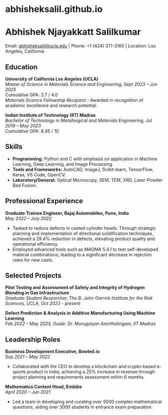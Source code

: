 # abhisheksalil.github.io

# Abhishek Njayakkatt Salilkumar

Email: [abhisheksalil@ucla.edu](mailto:abhisheksalil@ucla.edu) | Phone: +1 (424) 371-3165 | Location: Los Angeles, California

## Education

**University of California Los Angeles (UCLA)**  
_Master of Science in Materials Science and Engineering, Sept 2023 – Jun 2025_  
Cumulative GPA: 3.7 / 4.0  
_Materials Science Fellowship Recipient_ - Awarded in recognition of academic excellence and research potential.

**Indian Institute of Technology (IIT) Madras**  
_Bachelor of Technology in Metallurgical and Materials Engineering, Jul 2019 – May 2023_  
Cumulative GPA: 8.45 / 10

## Skills

- **Programming:** Python and C with emphasis on application in Machine Learning, Deep Learning, and Image Processing.
- **Tools and Frameworks:** AutoCAD, ImageJ, Scikit-learn, TensorFlow, Keras, VS Code, OpenCV.
- **Laboratory/General:** Optical Microscopy, SEM, TEM, XRD, Laser Powder Bed Fusion.

## Professional Experience

**Graduate Trainee Engineer, Bajaj Automobiles, Pune, India**  
_May 2022 – July 2022_  
- Tasked to reduce defects in casted cylinder heads. Through strategic planning and implementation of directional solidification techniques, achieved a 29.4% reduction in defects, elevating product quality and operational efficiency.
- Employed advanced tools such as MAGMA 5.4.1 to test self-developed material combinations, leading to a significant decrease in rejection rates for new casts.

## Selected Projects

**Pilot Testing and Assessment of Safety and Integrity of Hydrogen Blending in Gas Infrastructure**  
_Graduate Student Researcher, The B. John Garrick Institute for the Risk Sciences, UCLA, Oct 2023 - present_

**Defect Prediction & Analysis in Additive Manufacturing Using Machine Learning**  
_Feb 2022 – May 2023, Guide: Dr. Murugaiyan Amirthalingam, IIT Madras_

## Leadership Roles

**Business Development Executive, Bowled.io**  
_Sep 2021 – May 2022_  
- Collaborated with the CEO to develop a blockchain and crypto-based e-sports product in India, achieving a 25% increase in revenue through project planning and requirements assessment within 6 months.

**Mathematics Content Head, Embibe**  
_April 2020 – Jun 2021_  
- Led a team in developing and curating over 5000 complex mathematical questions, aiding over 3000 students in entrance exam preparation.
